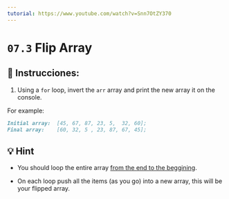 ```yaml
---
tutorial: https://www.youtube.com/watch?v=Snn7OtZY370
---
```


# `07.3` Flip Array

## :pencil: Instrucciones: 
 
1. Using a `for` loop, invert the `arr` array and print the new array it on the console. 

For example:

```md
Initial array:  [45, 67, 87, 23, 5,  32, 60];
Final array:    [60, 32, 5 , 23, 87, 67, 45];
```

## :bulb: Hint

+ You should loop the entire array [from the end to the beggining](https://stackoverflow.com/questions/1340589/are-loops-really-faster-in-reverse).

+ On each loop push all the items (as you go) into a new array, this will be your flipped array.